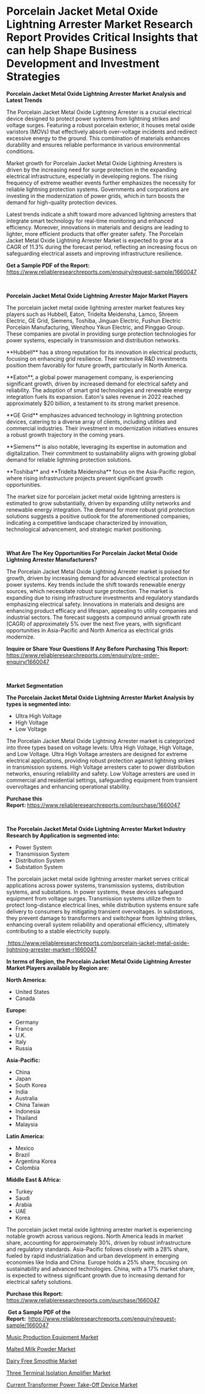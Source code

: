 <p><h1>Porcelain Jacket Metal Oxide Lightning Arrester Market Research Report Provides Critical Insights that can help Shape Business Development and Investment Strategies</h1></p><p><strong>Porcelain Jacket Metal Oxide Lightning Arrester Market Analysis and Latest Trends</strong></p>
<p><p>The Porcelain Jacket Metal Oxide Lightning Arrester is a crucial electrical device designed to protect power systems from lightning strikes and voltage surges. Featuring a robust porcelain exterior, it houses metal oxide varistors (MOVs) that effectively absorb over-voltage incidents and redirect excessive energy to the ground. This combination of materials enhances durability and ensures reliable performance in various environmental conditions.</p><p>Market growth for Porcelain Jacket Metal Oxide Lightning Arresters is driven by the increasing need for surge protection in the expanding electrical infrastructure, especially in developing regions. The rising frequency of extreme weather events further emphasizes the necessity for reliable lightning protection systems. Governments and corporations are investing in the modernization of power grids, which in turn boosts the demand for high-quality protection devices.</p><p>Latest trends indicate a shift toward more advanced lightning arresters that integrate smart technology for real-time monitoring and enhanced efficiency. Moreover, innovations in materials and designs are leading to lighter, more efficient products that offer greater safety. The Porcelain Jacket Metal Oxide Lightning Arrester Market is expected to grow at a CAGR of 11.3% during the forecast period, reflecting an increasing focus on safeguarding electrical assets and improving infrastructure resilience.</p></p>
<p><strong>Get a Sample PDF of the Report:&nbsp;</strong> <a href="https://www.reliableresearchreports.com/enquiry/request-sample/1660047?utm_campaign=16&utm_medium=2&utm_source=Github&utm_content=ia&utm_term=26102024&utm_id=porcelain-jacket-metal-oxide-lightning-arrester">https://www.reliableresearchreports.com/enquiry/request-sample/1660047</a></p>
<p>&nbsp;</p>
<p><strong>Porcelain Jacket Metal Oxide Lightning Arrester Major Market Players</strong></p>
<p><p>The porcelain jacket metal oxide lightning arrester market features key players such as Hubbell, Eaton, Tridelta Meidensha, Lamco, Shreem Electric, GE Grid, Siemens, Toshiba, Jinguan Electric, Fushun Electric Porcelain Manufacturing, Wenzhou Yikun Electric, and Pinggao Group. These companies are pivotal in providing surge protection technologies for power systems, especially in transmission and distribution networks.</p><p>**Hubbell** has a strong reputation for its innovation in electrical products, focusing on enhancing grid resilience. Their extensive R&D investments position them favorably for future growth, particularly in North America.</p><p>**Eaton**, a global power management company, is experiencing significant growth, driven by increased demand for electrical safety and reliability. The adoption of smart grid technologies and renewable energy integration fuels its expansion. Eaton's sales revenue in 2022 reached approximately $20 billion, a testament to its strong market presence.</p><p>**GE Grid** emphasizes advanced technology in lightning protection devices, catering to a diverse array of clients, including utilities and commercial industries. Their investment in modernization initiatives ensures a robust growth trajectory in the coming years.</p><p>**Siemens** is also notable, leveraging its expertise in automation and digitalization. Their commitment to sustainability aligns with growing global demand for reliable lightning protection solutions.</p><p>**Toshiba** and **Tridelta Meidensha** focus on the Asia-Pacific region, where rising infrastructure projects present significant growth opportunities.</p><p>The market size for porcelain jacket metal oxide lightning arresters is estimated to grow substantially, driven by expanding utility networks and renewable energy integration. The demand for more robust grid protection solutions suggests a positive outlook for the aforementioned companies, indicating a competitive landscape characterized by innovation, technological advancement, and strategic market positioning.</p></p>
<p>&nbsp;</p>
<p><strong>What Are The Key Opportunities For Porcelain Jacket Metal Oxide Lightning Arrester Manufacturers?</strong></p>
<p><p>The Porcelain Jacket Metal Oxide Lightning Arrester market is poised for growth, driven by increasing demand for advanced electrical protection in power systems. Key trends include the shift towards renewable energy sources, which necessitate robust surge protection. The market is expanding due to rising infrastructure investments and regulatory standards emphasizing electrical safety. Innovations in materials and designs are enhancing product efficacy and lifespan, appealing to utility companies and industrial sectors. The forecast suggests a compound annual growth rate (CAGR) of approximately 5% over the next five years, with significant opportunities in Asia-Pacific and North America as electrical grids modernize.</p></p>
<p><strong>Inquire or Share Your Questions If Any Before Purchasing This Report:</strong> <a href="https://www.reliableresearchreports.com/enquiry/pre-order-enquiry/1660047?utm_campaign=16&utm_medium=2&utm_source=Github&utm_content=ia&utm_term=26102024&utm_id=porcelain-jacket-metal-oxide-lightning-arrester">https://www.reliableresearchreports.com/enquiry/pre-order-enquiry/1660047</a></p>
<p>&nbsp;</p>
<p><strong>Market Segmentation</strong></p>
<p><strong>The Porcelain Jacket Metal Oxide Lightning Arrester Market Analysis by types is segmented into:</strong></p>
<p><ul><li>Ultra High Voltage</li><li>High Voltage</li><li>Low Voltage</li></ul></p>
<p><p>The Porcelain Jacket Metal Oxide Lightning Arrester market is categorized into three types based on voltage levels: Ultra High Voltage, High Voltage, and Low Voltage. Ultra High Voltage arresters are designed for extreme electrical applications, providing robust protection against lightning strikes in transmission systems. High Voltage arresters cater to power distribution networks, ensuring reliability and safety. Low Voltage arresters are used in commercial and residential settings, safeguarding equipment from transient overvoltages and enhancing operational stability.</p></p>
<p><strong>Purchase this Report:&nbsp;</strong><a href="https://www.reliableresearchreports.com/purchase/1660047?utm_campaign=16&utm_medium=2&utm_source=Github&utm_content=ia&utm_term=26102024&utm_id=porcelain-jacket-metal-oxide-lightning-arrester">https://www.reliableresearchreports.com/purchase/1660047</a></p>
<p>&nbsp;</p>
<p><strong>The Porcelain Jacket Metal Oxide Lightning Arrester Market Industry Research by Application is segmented into:</strong></p>
<p><ul><li>Power System</li><li>Transmission System</li><li>Distribution System</li><li>Substation System</li></ul></p>
<p><p>The porcelain jacket metal oxide lightning arrester market serves critical applications across power systems, transmission systems, distribution systems, and substations. In power systems, these devices safeguard equipment from voltage surges. Transmission systems utilize them to protect long-distance electrical lines, while distribution systems ensure safe delivery to consumers by mitigating transient overvoltages. In substations, they prevent damage to transformers and switchgear from lightning strikes, enhancing overall system reliability and operational efficiency, ultimately contributing to a stable electricity supply.</p></p>
<p><a href="https://www.reliableresearchreports.com/porcelain-jacket-metal-oxide-lightning-arrester-market-r1660047?utm_campaign=16&utm_medium=2&utm_source=Github&utm_content=ia&utm_term=26102024&utm_id=porcelain-jacket-metal-oxide-lightning-arrester">&nbsp;https://www.reliableresearchreports.com/porcelain-jacket-metal-oxide-lightning-arrester-market-r1660047</a></p>
<p><strong>In terms of Region, the Porcelain Jacket Metal Oxide Lightning Arrester Market Players available by Region are:</strong></p>
<p>
    <p> <strong> North America: </strong>
        <ul>
            <li>United States</li>
            <li>Canada</li>
        </ul>
        </p> 
    <p> <strong> Europe: </strong>
        <ul>
            <li>Germany</li>
            <li>France</li>
            <li>U.K.</li>
            <li>Italy</li>
            <li>Russia</li>
        </ul>
        </p> 
    <p> <strong> Asia-Pacific: </strong>
        <ul>
            <li>China</li>
            <li>Japan</li>
            <li>South Korea</li>
            <li>India</li>
            <li>Australia</li>
            <li>China Taiwan</li>
            <li>Indonesia</li>
            <li>Thailand</li>
            <li>Malaysia</li>
        </ul>
        </p> 
    <p> <strong> Latin America: </strong>
        <ul>
            <li>Mexico</li>
            <li>Brazil</li>
            <li>Argentina Korea</li>
            <li>Colombia</li>
        </ul>
        </p> 
    <p> <strong> Middle East & Africa: </strong>
        <ul>
            <li>Turkey</li>
            <li>Saudi</li>
            <li>Arabia</li>
            <li>UAE</li>
            <li>Korea</li>
        </ul>
    </p>
    </p>
<p><p>The porcelain jacket metal oxide lightning arrester market is experiencing notable growth across various regions. North America leads in market share, accounting for approximately 30%, driven by robust infrastructure and regulatory standards. Asia-Pacific follows closely with a 28% share, fueled by rapid industrialization and urban development in emerging economies like India and China. Europe holds a 25% share, focusing on sustainability and advanced technologies. China, with a 17% market share, is expected to witness significant growth due to increasing demand for electrical safety solutions.</p></p>
<p><strong>Purchase this Report: </strong><a href="https://www.reliableresearchreports.com/purchase/1660047?utm_campaign=16&utm_medium=2&utm_source=Github&utm_content=ia&utm_term=26102024&utm_id=porcelain-jacket-metal-oxide-lightning-arrester">https://www.reliableresearchreports.com/purchase/1660047</a></p>
<p>&nbsp;<strong>Get a Sample PDF of the Report:&nbsp;&nbsp;</strong><a href="https://www.reliableresearchreports.com/enquiry/request-sample/1660047?utm_campaign=16&utm_medium=2&utm_source=Github&utm_content=ia&utm_term=26102024&utm_id=porcelain-jacket-metal-oxide-lightning-arrester">https://www.reliableresearchreports.com/enquiry/request-sample/1660047</a></p>
<p><strong></strong></p>
<p><p><a href="https://issuu.com/reportprime-2/docs/music-production-equipment-market-s_68a10612743337?utm_campaign=16&utm_medium=2&utm_source=Github&utm_content=ia&utm_term=26102024&utm_id=porcelain-jacket-metal-oxide-lightning-arrester">Music Production Equipment Market</a></p><p><a href="https://www.linkedin.com/pulse/malted-milk-powder-market-share-analysis-growth-trends-forecasts-qrfzf?utm_campaign=16&utm_medium=2&utm_source=Github&utm_content=ia&utm_term=26102024&utm_id=porcelain-jacket-metal-oxide-lightning-arrester">Malted Milk Powder Market</a></p><p><a href="https://www.linkedin.com/pulse/key-drivers-dairy-free-smoothie-market-trends-future-outlook-2024-2031-3zizf?utm_campaign=16&utm_medium=2&utm_source=Github&utm_content=ia&utm_term=26102024&utm_id=porcelain-jacket-metal-oxide-lightning-arrester">Dairy Free Smoothie Market</a></p><p><a href="https://github.com/maniehilp9ib/Market-Research-Report-List-1/blob/main/three-terminal-isolation-amplifier-market.md?utm_campaign=16&utm_medium=2&utm_source=Github&utm_content=ia&utm_term=26102024&utm_id=porcelain-jacket-metal-oxide-lightning-arrester">Three Terminal Isolation Amplifier Market</a></p><p><a href="https://github.com/roydonhol47/Market-Research-Report-List-1/blob/main/current-transformer-power-take-off-device-market.md?utm_campaign=16&utm_medium=2&utm_source=Github&utm_content=ia&utm_term=26102024&utm_id=porcelain-jacket-metal-oxide-lightning-arrester">Current Transformer Power Take-Off Device Market</a></p></p>